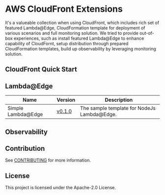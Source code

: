# AWS CloudFront Extensions

It's a valueable collection when using CloudFront, which includes rich set of featured Lambda@Edge, CloudFormation template for deployment of various scenarios and full monitoring solution. We tried to provide out-of-box experiences, such as install featured Lambda@Edge to enhance capability of CloudFornt, setup distribution through prepared CloudFormation templates, build up observability by leveraging monitoring solution.



## CloudFront Quick Start

## Lambda@Edge
|        Name    | Version | Description      |
|----------------|---------|------------------|
| Simple Lambda@Edge| [v0.1.0](edge/nodejs/simple-lambda-edge)| The sample template for NodeJs Lambda@Edge.|


## Observability






## Contribution

See [CONTRIBUTING](./CONTRIBUTING.md) for more information.

## License

This project is licensed under the Apache-2.0 License.